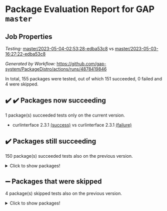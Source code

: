 # Package Evaluation Report for GAP `master`

## Job Properties

*Testing:* [master/2023-05-04-02:53:28-edba53c8](https://github.com/gap-system/PackageDistro/blob/data/reports/master/2023-05-04-02:53:28-edba53c8) vs [master/2023-05-03-16:27:22-edba53c8](https://github.com/gap-system/PackageDistro/blob/data/reports/master/2023-05-03-16:27:22-edba53c8)

*Generated by Workflow:* https://github.com/gap-system/PackageDistro/actions/runs/4878419846

In total, 155 packages were tested, out of which 151 succeeded, 0 failed and 4 were skipped.

## :heavy_check_mark: :heavy_check_mark: Packages now succeeding

1 package(s) succeeded tests only on the current version.
- curlinterface 2.3.1 [(success)](https://github.com/gap-system/PackageDistro/actions/runs/4878419846/jobs/8704221709) vs curlinterface 2.3.1 [(failure)](https://github.com/gap-system/PackageDistro/actions/runs/4873962105/jobs/8694577355)

## :heavy_check_mark: Packages still succeeding

150 package(s) succeeded tests also on the previous version.
<details><summary>Click to show packages!</summary>

- 4ti2interface 2023.02-04 [(success)](https://github.com/gap-system/PackageDistro/actions/runs/4878419846/jobs/8704219467)
- ace 5.6.2 [(success)](https://github.com/gap-system/PackageDistro/actions/runs/4878419846/jobs/8704219568)
- aclib 1.3.2 [(success)](https://github.com/gap-system/PackageDistro/actions/runs/4878419846/jobs/8704219652)
- agt 0.3.1 [(success)](https://github.com/gap-system/PackageDistro/actions/runs/4878419846/jobs/8704219750)
- alnuth 3.2.1 [(success)](https://github.com/gap-system/PackageDistro/actions/runs/4878419846/jobs/8704219826)
- anupq 3.3.0 [(success)](https://github.com/gap-system/PackageDistro/actions/runs/4878419846/jobs/8704219897)
- atlasrep 2.1.6 [(success)](https://github.com/gap-system/PackageDistro/actions/runs/4878419846/jobs/8704219981)
- autodoc 2022.10.20 [(success)](https://github.com/gap-system/PackageDistro/actions/runs/4878419846/jobs/8704220067)
- automata 1.15 [(success)](https://github.com/gap-system/PackageDistro/actions/runs/4878419846/jobs/8704220171)
- automgrp 1.3.2 [(success)](https://github.com/gap-system/PackageDistro/actions/runs/4878419846/jobs/8704220281)
- autpgrp 1.11 [(success)](https://github.com/gap-system/PackageDistro/actions/runs/4878419846/jobs/8704220360)
- cap 2023.05-04 [(success)](https://github.com/gap-system/PackageDistro/actions/runs/4878419846/jobs/8704220440)
- caratinterface 2.3.5 [(success)](https://github.com/gap-system/PackageDistro/actions/runs/4878419846/jobs/8704220517)
- cddinterface 2022.11.01 [(success)](https://github.com/gap-system/PackageDistro/actions/runs/4878419846/jobs/8704220604)
- circle 1.6.6 [(success)](https://github.com/gap-system/PackageDistro/actions/runs/4878419846/jobs/8704220698)
- classicpres 1.22 [(success)](https://github.com/gap-system/PackageDistro/actions/runs/4878419846/jobs/8704220788)
- cohomolo 1.6.11 [(success)](https://github.com/gap-system/PackageDistro/actions/runs/4878419846/jobs/8704220862)
- congruence 1.2.5 [(success)](https://github.com/gap-system/PackageDistro/actions/runs/4878419846/jobs/8704220941)
- corelg 1.56 [(success)](https://github.com/gap-system/PackageDistro/actions/runs/4878419846/jobs/8704221006)
- crime 1.6 [(success)](https://github.com/gap-system/PackageDistro/actions/runs/4878419846/jobs/8704221090)
- crisp 1.4.6 [(success)](https://github.com/gap-system/PackageDistro/actions/runs/4878419846/jobs/8704221178)
- crypting 0.10.4 [(success)](https://github.com/gap-system/PackageDistro/actions/runs/4878419846/jobs/8704221272)
- cryst 4.1.26 [(success)](https://github.com/gap-system/PackageDistro/actions/runs/4878419846/jobs/8704221374)
- crystcat 1.1.10 [(success)](https://github.com/gap-system/PackageDistro/actions/runs/4878419846/jobs/8704221454)
- ctbllib 1.3.5 [(success)](https://github.com/gap-system/PackageDistro/actions/runs/4878419846/jobs/8704221540)
- cubefree 1.19 [(success)](https://github.com/gap-system/PackageDistro/actions/runs/4878419846/jobs/8704221623)
- cvec 2.8.1 [(success)](https://github.com/gap-system/PackageDistro/actions/runs/4878419846/jobs/8704221789)
- datastructures 0.3.0 [(success)](https://github.com/gap-system/PackageDistro/actions/runs/4878419846/jobs/8704221880)
- deepthought 1.0.6 [(success)](https://github.com/gap-system/PackageDistro/actions/runs/4878419846/jobs/8704221971)
- design 1.8 [(success)](https://github.com/gap-system/PackageDistro/actions/runs/4878419846/jobs/8704222049)
- difsets 2.3.1 [(success)](https://github.com/gap-system/PackageDistro/actions/runs/4878419846/jobs/8704222129)
- digraphs 1.6.2 [(success)](https://github.com/gap-system/PackageDistro/actions/runs/4878419846/jobs/8704222200)
- edim 1.3.7 [(success)](https://github.com/gap-system/PackageDistro/actions/runs/4878419846/jobs/8704222305)
- example 4.3.4 [(success)](https://github.com/gap-system/PackageDistro/actions/runs/4878419846/jobs/8704222390)
- examplesforhomalg 2023.02-04 [(success)](https://github.com/gap-system/PackageDistro/actions/runs/4878419846/jobs/8704222464)
- factint 1.6.3 [(success)](https://github.com/gap-system/PackageDistro/actions/runs/4878419846/jobs/8704222543)
- ferret 1.0.9 [(success)](https://github.com/gap-system/PackageDistro/actions/runs/4878419846/jobs/8704222622)
- fga 1.5.0 [(success)](https://github.com/gap-system/PackageDistro/actions/runs/4878419846/jobs/8704222697)
- fining 1.5.5 [(success)](https://github.com/gap-system/PackageDistro/actions/runs/4878419846/jobs/8704222769)
- float 1.0.3 [(success)](https://github.com/gap-system/PackageDistro/actions/runs/4878419846/jobs/8704222835)
- format 1.4.3 [(success)](https://github.com/gap-system/PackageDistro/actions/runs/4878419846/jobs/8704222895)
- forms 1.2.9 [(success)](https://github.com/gap-system/PackageDistro/actions/runs/4878419846/jobs/8704222958)
- fplsa 1.2.6 [(success)](https://github.com/gap-system/PackageDistro/actions/runs/4878419846/jobs/8704223022)
- fr 2.4.12 [(success)](https://github.com/gap-system/PackageDistro/actions/runs/4878419846/jobs/8704223088)
- francy 2.0.3 [(success)](https://github.com/gap-system/PackageDistro/actions/runs/4878419846/jobs/8704223169)
- fwtree 1.3 [(success)](https://github.com/gap-system/PackageDistro/actions/runs/4878419846/jobs/8704223236)
- gapdoc 1.6.6 [(success)](https://github.com/gap-system/PackageDistro/actions/runs/4878419846/jobs/8704223302)
- gauss 2023.02-04 [(success)](https://github.com/gap-system/PackageDistro/actions/runs/4878419846/jobs/8704223375)
- gaussforhomalg 2023.02-04 [(success)](https://github.com/gap-system/PackageDistro/actions/runs/4878419846/jobs/8704223437)
- gbnp 1.0.5 [(success)](https://github.com/gap-system/PackageDistro/actions/runs/4878419846/jobs/8704223501)
- generalizedmorphismsforcap 2023.03-01 [(success)](https://github.com/gap-system/PackageDistro/actions/runs/4878419846/jobs/8704223574)
- genss 1.6.8 [(success)](https://github.com/gap-system/PackageDistro/actions/runs/4878419846/jobs/8704223640)
- gradedmodules 2023.02-04 [(success)](https://github.com/gap-system/PackageDistro/actions/runs/4878419846/jobs/8704223713)
- gradedringforhomalg 2023.02-04 [(success)](https://github.com/gap-system/PackageDistro/actions/runs/4878419846/jobs/8704223803)
- grape 4.9.0 [(success)](https://github.com/gap-system/PackageDistro/actions/runs/4878419846/jobs/8704223900)
- groupoids 1.73 [(success)](https://github.com/gap-system/PackageDistro/actions/runs/4878419846/jobs/8704223990)
- grpconst 2.6.4 [(success)](https://github.com/gap-system/PackageDistro/actions/runs/4878419846/jobs/8704224085)
- guarana 0.96.3 [(success)](https://github.com/gap-system/PackageDistro/actions/runs/4878419846/jobs/8704224179)
- guava 3.18 [(success)](https://github.com/gap-system/PackageDistro/actions/runs/4878419846/jobs/8704224276)
- hap 1.55 [(success)](https://github.com/gap-system/PackageDistro/actions/runs/4878419846/jobs/8704224372)
- hapcryst 0.1.15 [(success)](https://github.com/gap-system/PackageDistro/actions/runs/4878419846/jobs/8704224479)
- hecke 1.5.3 [(success)](https://github.com/gap-system/PackageDistro/actions/runs/4878419846/jobs/8704224567)
- help 3.5 [(success)](https://github.com/gap-system/PackageDistro/actions/runs/4878419846/jobs/8704224679)
- homalg 2023.02-05 [(success)](https://github.com/gap-system/PackageDistro/actions/runs/4878419846/jobs/8704224761)
- homalgtocas 2023.02-04 [(success)](https://github.com/gap-system/PackageDistro/actions/runs/4878419846/jobs/8704224857)
- idrel 2.45 [(success)](https://github.com/gap-system/PackageDistro/actions/runs/4878419846/jobs/8704224966)
- images 1.3.1 [(success)](https://github.com/gap-system/PackageDistro/actions/runs/4878419846/jobs/8704225070)
- intpic 0.3.0 [(success)](https://github.com/gap-system/PackageDistro/actions/runs/4878419846/jobs/8704225155)
- io 4.8.1 [(success)](https://github.com/gap-system/PackageDistro/actions/runs/4878419846/jobs/8704225258)
- io_forhomalg 2023.02-04 [(success)](https://github.com/gap-system/PackageDistro/actions/runs/4878419846/jobs/8704225369)
- irredsol 1.4.4 [(success)](https://github.com/gap-system/PackageDistro/actions/runs/4878419846/jobs/8704225501)
- json 2.1.1 [(success)](https://github.com/gap-system/PackageDistro/actions/runs/4878419846/jobs/8704225595)
- jupyterkernel 1.5.0 [(success)](https://github.com/gap-system/PackageDistro/actions/runs/4878419846/jobs/8704225686)
- jupyterviz 1.5.6 [(success)](https://github.com/gap-system/PackageDistro/actions/runs/4878419846/jobs/8704225763)
- kan 1.35 [(success)](https://github.com/gap-system/PackageDistro/actions/runs/4878419846/jobs/8704225867)
- kbmag 1.5.11 [(success)](https://github.com/gap-system/PackageDistro/actions/runs/4878419846/jobs/8704225967)
- laguna 3.9.6 [(success)](https://github.com/gap-system/PackageDistro/actions/runs/4878419846/jobs/8704226061)
- liealgdb 2.2.1 [(success)](https://github.com/gap-system/PackageDistro/actions/runs/4878419846/jobs/8704226167)
- liepring 2.8 [(success)](https://github.com/gap-system/PackageDistro/actions/runs/4878419846/jobs/8704226268)
- liering 2.4.2 [(success)](https://github.com/gap-system/PackageDistro/actions/runs/4878419846/jobs/8704226354)
- linearalgebraforcap 2023.05-02 [(success)](https://github.com/gap-system/PackageDistro/actions/runs/4878419846/jobs/8704226457)
- localizeringforhomalg 2023.02-04 [(success)](https://github.com/gap-system/PackageDistro/actions/runs/4878419846/jobs/8704226534)
- loops 3.4.3 [(success)](https://github.com/gap-system/PackageDistro/actions/runs/4878419846/jobs/8704226634)
- lpres 1.0.3 [(success)](https://github.com/gap-system/PackageDistro/actions/runs/4878419846/jobs/8704226716)
- majoranaalgebras 1.5.1 [(success)](https://github.com/gap-system/PackageDistro/actions/runs/4878419846/jobs/8704226806)
- mapclass 1.4.6 [(success)](https://github.com/gap-system/PackageDistro/actions/runs/4878419846/jobs/8704226893)
- matgrp 0.70 [(success)](https://github.com/gap-system/PackageDistro/actions/runs/4878419846/jobs/8704226976)
- matricesforhomalg 2023.02-04 [(success)](https://github.com/gap-system/PackageDistro/actions/runs/4878419846/jobs/8704227066)
- modisom 2.5.4 [(success)](https://github.com/gap-system/PackageDistro/actions/runs/4878419846/jobs/8704227133)
- modulepresentationsforcap 2023.05-01 [(success)](https://github.com/gap-system/PackageDistro/actions/runs/4878419846/jobs/8704227221)
- modules 2023.02-04 [(success)](https://github.com/gap-system/PackageDistro/actions/runs/4878419846/jobs/8704227305)
- monoidalcategories 2023.04-01 [(success)](https://github.com/gap-system/PackageDistro/actions/runs/4878419846/jobs/8704227381)
- nconvex 2022.09-01 [(success)](https://github.com/gap-system/PackageDistro/actions/runs/4878419846/jobs/8704227467)
- nilmat 1.4.2 [(success)](https://github.com/gap-system/PackageDistro/actions/runs/4878419846/jobs/8704227538)
- nock 1.5 [(success)](https://github.com/gap-system/PackageDistro/actions/runs/4878419846/jobs/8704227634)
- normalizinterface 1.3.5 [(success)](https://github.com/gap-system/PackageDistro/actions/runs/4878419846/jobs/8704227722)
- nq 2.5.10 [(success)](https://github.com/gap-system/PackageDistro/actions/runs/4878419846/jobs/8704227795)
- numericalsgps 1.3.1 [(success)](https://github.com/gap-system/PackageDistro/actions/runs/4878419846/jobs/8704227893)
- openmath 11.5.3 [(success)](https://github.com/gap-system/PackageDistro/actions/runs/4878419846/jobs/8704227985)
- orb 4.9.0 [(success)](https://github.com/gap-system/PackageDistro/actions/runs/4878419846/jobs/8704228081)
- packagemanager 1.4.1 [(success)](https://github.com/gap-system/PackageDistro/actions/runs/4878419846/jobs/8704228161)
- patternclass 2.4.3 [(success)](https://github.com/gap-system/PackageDistro/actions/runs/4878419846/jobs/8704228251)
- permut 2.0.4 [(success)](https://github.com/gap-system/PackageDistro/actions/runs/4878419846/jobs/8704228350)
- polenta 1.3.10 [(success)](https://github.com/gap-system/PackageDistro/actions/runs/4878419846/jobs/8704228445)
- polymaking 0.8.6 [(success)](https://github.com/gap-system/PackageDistro/actions/runs/4878419846/jobs/8704228531)
- primgrp 3.4.4 [(success)](https://github.com/gap-system/PackageDistro/actions/runs/4878419846/jobs/8704228630)
- profiling 2.5.2 [(success)](https://github.com/gap-system/PackageDistro/actions/runs/4878419846/jobs/8704228714)
- qpa 1.34 [(success)](https://github.com/gap-system/PackageDistro/actions/runs/4878419846/jobs/8704228796)
- quagroup 1.8.3 [(success)](https://github.com/gap-system/PackageDistro/actions/runs/4878419846/jobs/8704228883)
- radiroot 2.9 [(success)](https://github.com/gap-system/PackageDistro/actions/runs/4878419846/jobs/8704228946)
- rcwa 4.7.1 [(success)](https://github.com/gap-system/PackageDistro/actions/runs/4878419846/jobs/8704229017)
- rds 1.8 [(success)](https://github.com/gap-system/PackageDistro/actions/runs/4878419846/jobs/8704229103)
- recog 1.4.2 [(success)](https://github.com/gap-system/PackageDistro/actions/runs/4878419846/jobs/8704229153)
- repndecomp 1.3.0 [(success)](https://github.com/gap-system/PackageDistro/actions/runs/4878419846/jobs/8704229245)
- repsn 3.1.1 [(success)](https://github.com/gap-system/PackageDistro/actions/runs/4878419846/jobs/8704229306)
- resclasses 4.7.3 [(success)](https://github.com/gap-system/PackageDistro/actions/runs/4878419846/jobs/8704229381)
- ringsforhomalg 2023.02-05 [(success)](https://github.com/gap-system/PackageDistro/actions/runs/4878419846/jobs/8704229445)
- sco 2023.02-04 [(success)](https://github.com/gap-system/PackageDistro/actions/runs/4878419846/jobs/8704229511)
- scscp 2.4.1 [(success)](https://github.com/gap-system/PackageDistro/actions/runs/4878419846/jobs/8704229593)
- semigroups 5.2.1 [(success)](https://github.com/gap-system/PackageDistro/actions/runs/4878419846/jobs/8704229667)
- sglppow 2.3 [(success)](https://github.com/gap-system/PackageDistro/actions/runs/4878419846/jobs/8704229742)
- sgpviz 0.999.5 [(success)](https://github.com/gap-system/PackageDistro/actions/runs/4878419846/jobs/8704229797)
- simpcomp 2.1.14 [(success)](https://github.com/gap-system/PackageDistro/actions/runs/4878419846/jobs/8704229861)
- singular 2023.02.09 [(success)](https://github.com/gap-system/PackageDistro/actions/runs/4878419846/jobs/8704229910)
- sl2reps 1.1 [(success)](https://github.com/gap-system/PackageDistro/actions/runs/4878419846/jobs/8704229981)
- sla 1.5.3 [(success)](https://github.com/gap-system/PackageDistro/actions/runs/4878419846/jobs/8704230041)
- smallgrp 1.5.2 [(success)](https://github.com/gap-system/PackageDistro/actions/runs/4878419846/jobs/8704230095)
- smallsemi 0.6.13 [(success)](https://github.com/gap-system/PackageDistro/actions/runs/4878419846/jobs/8704230158)
- sonata 2.9.6 [(success)](https://github.com/gap-system/PackageDistro/actions/runs/4878419846/jobs/8704230230)
- sophus 1.27 [(success)](https://github.com/gap-system/PackageDistro/actions/runs/4878419846/jobs/8704230297)
- spinsym 1.5.2 [(success)](https://github.com/gap-system/PackageDistro/actions/runs/4878419846/jobs/8704230360)
- standardff 0.9.4 [(success)](https://github.com/gap-system/PackageDistro/actions/runs/4878419846/jobs/8704230435)
- symbcompcc 1.3.2 [(success)](https://github.com/gap-system/PackageDistro/actions/runs/4878419846/jobs/8704230496)
- thelma 1.3 [(success)](https://github.com/gap-system/PackageDistro/actions/runs/4878419846/jobs/8704230578)
- tomlib 1.2.9 [(success)](https://github.com/gap-system/PackageDistro/actions/runs/4878419846/jobs/8704230636)
- toolsforhomalg 2023.03-01 [(success)](https://github.com/gap-system/PackageDistro/actions/runs/4878419846/jobs/8704230703)
- toric 1.9.5 [(success)](https://github.com/gap-system/PackageDistro/actions/runs/4878419846/jobs/8704230795)
- toricvarieties 2022.07.13 [(success)](https://github.com/gap-system/PackageDistro/actions/runs/4878419846/jobs/8704230852)
- transgrp 3.6.4 [(success)](https://github.com/gap-system/PackageDistro/actions/runs/4878419846/jobs/8704230922)
- ugaly 4.0.3 [(success)](https://github.com/gap-system/PackageDistro/actions/runs/4878419846/jobs/8704230977)
- unipot 1.5 [(success)](https://github.com/gap-system/PackageDistro/actions/runs/4878419846/jobs/8704231031)
- unitlib 4.2.0 [(success)](https://github.com/gap-system/PackageDistro/actions/runs/4878419846/jobs/8704231100)
- utils 0.82 [(success)](https://github.com/gap-system/PackageDistro/actions/runs/4878419846/jobs/8704231160)
- uuid 0.7 [(success)](https://github.com/gap-system/PackageDistro/actions/runs/4878419846/jobs/8704231220)
- walrus 0.9991 [(success)](https://github.com/gap-system/PackageDistro/actions/runs/4878419846/jobs/8704231272)
- wedderga 4.10.3 [(success)](https://github.com/gap-system/PackageDistro/actions/runs/4878419846/jobs/8704231345)
- xmod 2.91 [(success)](https://github.com/gap-system/PackageDistro/actions/runs/4878419846/jobs/8704231422)
- xmodalg 1.23 [(success)](https://github.com/gap-system/PackageDistro/actions/runs/4878419846/jobs/8704231492)
- yangbaxter 0.10.3 [(success)](https://github.com/gap-system/PackageDistro/actions/runs/4878419846/jobs/8704231561)
- zeromqinterface 0.14 [(success)](https://github.com/gap-system/PackageDistro/actions/runs/4878419846/jobs/8704231652)
</details>

## :heavy_minus_sign: Packages that were skipped

4 package(s) skipped tests also on the previous version.
<details><summary>Click to show packages!</summary>

- browse 1.8.21 [(skipped)](https://github.com/gap-system/PackageDistro/actions/runs/4878419846/jobs/8704028094)
- itc 1.5.1 [(skipped)](https://github.com/gap-system/PackageDistro/actions/runs/4878419846/jobs/8704028094)
- polycyclic 2.16 [(skipped)](https://github.com/gap-system/PackageDistro/actions/runs/4878419846/jobs/8704028094)
- xgap 4.31 [(skipped)](https://github.com/gap-system/PackageDistro/actions/runs/4878419846/jobs/8704028094)
</details>

